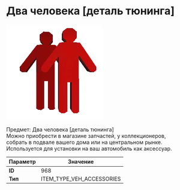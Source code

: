 # Два человека [деталь тюнинга]

![Item Image](../img/968.webp?raw=true)

Предмет: Два человека [деталь тюнинга]<br>Можно приобрести в магазине запчастей, у коллекционеров,<br>собрать в подвале вашего дома или на центральном рынке.<br>Используется для установки на ваш автомобиль как аксессуар.


| Параметр | Значение |
|----------|----------|
| **ID** | 968 |
| **Тип** | ITEM_TYPE_VEH_ACCESSORIES |

